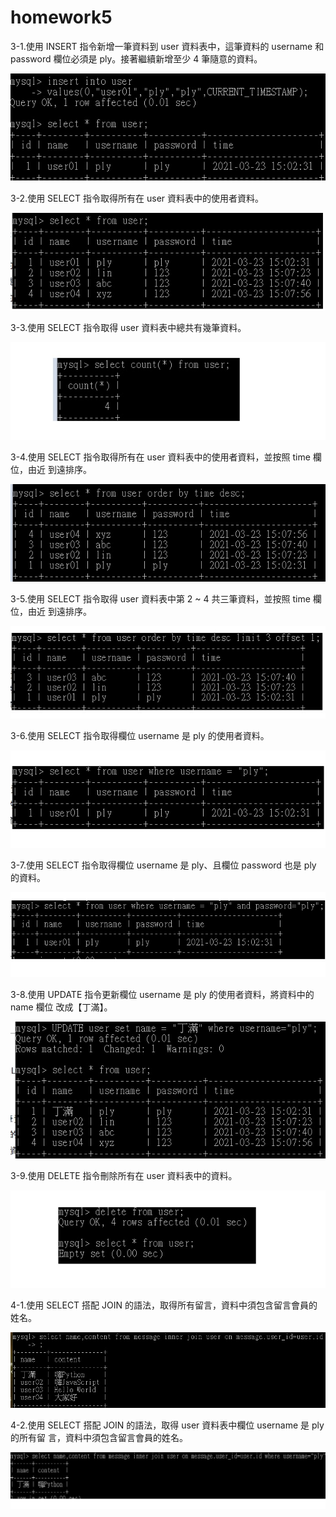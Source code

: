 # homework5

3-1.使用 INSERT 指令新增一筆資料到 user 資料表中，這筆資料的 username 和
password 欄位必須是 ply。接著繼續新增至少 4 筆隨意的資料。

![image](https://github.com/Muuuuu2011/homework5/blob/main/pics/Q3-1.jpg)

3-2.使用 SELECT 指令取得所有在 user 資料表中的使用者資料。

![image](https://github.com/Muuuuu2011/homework5/blob/main/pics/Q3-2.jpg)

3-3.使用 SELECT 指令取得 user 資料表中總共有幾筆資料。

![image](https://github.com/Muuuuu2011/homework5/blob/main/pics/Q3-3.jpg)

3-4.使用 SELECT 指令取得所有在 user 資料表中的使用者資料，並按照 time 欄位，由近
到遠排序。

![image](https://github.com/Muuuuu2011/homework5/blob/main/pics/Q3-4.jpg)

3-5.使用 SELECT 指令取得 user 資料表中第 2 ~ 4 共三筆資料，並按照 time 欄位，由近
到遠排序。

![image](https://github.com/Muuuuu2011/homework5/blob/main/pics/Q3-5.jpg)

3-6.使用 SELECT 指令取得欄位 username 是 ply 的使用者資料。

![image](https://github.com/Muuuuu2011/homework5/blob/main/pics/Q3-6.jpg)

3-7.使用 SELECT 指令取得欄位 username 是 ply、且欄位 password 也是 ply 的資料。

![image](https://github.com/Muuuuu2011/homework5/blob/main/pics/Q3-7.jpg)

3-8.使用 UPDATE 指令更新欄位 username 是 ply 的使用者資料，將資料中的 name 欄位
改成【丁滿】。

![image](https://github.com/Muuuuu2011/homework5/blob/main/pics/Q3-8.jpg)

3-9.使用 DELETE 指令刪除所有在 user 資料表中的資料。

![image](https://github.com/Muuuuu2011/homework5/blob/main/pics/Q3-9.jpg)

4-1.使用 SELECT 搭配 JOIN 的語法，取得所有留言，資料中須包含留言會員的姓名。

![image](https://github.com/Muuuuu2011/homework5/blob/main/pics/Q4-1.jpg)

4-2.使用 SELECT 搭配 JOIN 的語法，取得 user 資料表中欄位 username 是 ply 的所有留
言，資料中須包含留言會員的姓名。

![image](https://github.com/Muuuuu2011/homework5/blob/main/pics/Q4-2.jpg)



